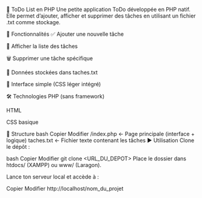 📝 ToDo List en PHP
Une petite application ToDo développée en PHP natif.
Elle permet d’ajouter, afficher et supprimer des tâches en utilisant un fichier .txt comme stockage.

🚀 Fonctionnalités
✅ Ajouter une nouvelle tâche

📃 Afficher la liste des tâches

🗑️ Supprimer une tâche spécifique

💾 Données stockées dans taches.txt

🎨 Interface simple (CSS léger intégré)

🛠️ Technologies
PHP (sans framework)

HTML

CSS basique

📂 Structure
bash
Copier
Modifier
/index.php        ← Page principale (interface + logique)
taches.txt        ← Fichier texte contenant les tâches
▶️ Utilisation
Clone le dépôt :

bash
Copier
Modifier
git clone <URL_DU_DEPOT>
Place le dossier dans htdocs/ (XAMPP) ou www/ (Laragon).

Lance ton serveur local et accède à :

Copier
Modifier
http://localhost/nom_du_projet

